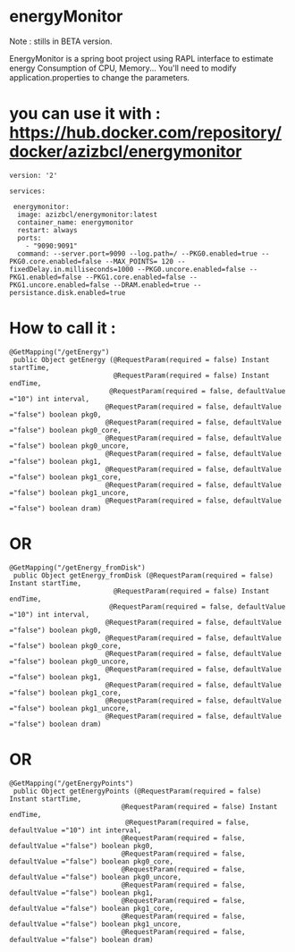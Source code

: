 # energyMonitor
Note : stills in BETA version. 

EnergyMonitor is a spring boot project using RAPL interface to estimate energy Consumption of CPU, Memory...
You'll need to modify application.properties to change the parameters.


                

# you can use it with : https://hub.docker.com/repository/docker/azizbcl/energymonitor

	version: '2'

	services:

	 energymonitor:
	  image: azizbcl/energymonitor:latest
	  container_name: energymonitor
	  restart: always
	  ports:
	    - "9090:9091"
	  command: --server.port=9090 --log.path=/ --PKG0.enabled=true --PKG0.core.enabled=false --MAX_POINTS= 120 --fixedDelay.in.milliseconds=1000 --PKG0.uncore.enabled=false --PKG1.enabled=false --PKG1.core.enabled=false --PKG1.uncore.enabled=false --DRAM.enabled=true --persistance.disk.enabled=true







# How to call it : 

	@GetMapping("/getEnergy")
	 public Object getEnergy (@RequestParam(required = false) Instant startTime, 
			 				  @RequestParam(required = false) Instant endTime,
			 				 @RequestParam(required = false, defaultValue ="10") int interval,
			 				@RequestParam(required = false, defaultValue ="false") boolean pkg0,
		 					@RequestParam(required = false, defaultValue ="false") boolean pkg0_core,
		 					@RequestParam(required = false, defaultValue ="false") boolean pkg0_uncore,
		 					@RequestParam(required = false, defaultValue ="false") boolean pkg1,
		 					@RequestParam(required = false, defaultValue ="false") boolean pkg1_core,
		 					@RequestParam(required = false, defaultValue ="false") boolean pkg1_uncore,
		 					@RequestParam(required = false, defaultValue ="false") boolean dram)  
              
              
#              OR
              

	@GetMapping("/getEnergy_fromDisk")
	 public Object getEnergy_fromDisk (@RequestParam(required = false) Instant startTime, 
			 				  @RequestParam(required = false) Instant endTime,
			 				 @RequestParam(required = false, defaultValue ="10") int interval,
			 				@RequestParam(required = false, defaultValue ="false") boolean pkg0,
		 					@RequestParam(required = false, defaultValue ="false") boolean pkg0_core,
		 					@RequestParam(required = false, defaultValue ="false") boolean pkg0_uncore,
		 					@RequestParam(required = false, defaultValue ="false") boolean pkg1,
		 					@RequestParam(required = false, defaultValue ="false") boolean pkg1_core,
		 					@RequestParam(required = false, defaultValue ="false") boolean pkg1_uncore,
		 					@RequestParam(required = false, defaultValue ="false") boolean dram) 


#              OR
              
              
 	@GetMapping("/getEnergyPoints")
	 public Object getEnergyPoints (@RequestParam(required = false) Instant startTime, 
			 					@RequestParam(required = false) Instant endTime,
			 					 @RequestParam(required = false, defaultValue ="10") int interval,
			 					@RequestParam(required = false, defaultValue ="false") boolean pkg0,
			 					@RequestParam(required = false, defaultValue ="false") boolean pkg0_core,
			 					@RequestParam(required = false, defaultValue ="false") boolean pkg0_uncore,
			 					@RequestParam(required = false, defaultValue ="false") boolean pkg1,
			 					@RequestParam(required = false, defaultValue ="false") boolean pkg1_core,
			 					@RequestParam(required = false, defaultValue ="false") boolean pkg1_uncore,
			 					@RequestParam(required = false, defaultValue ="false") boolean dram) 
                
                





